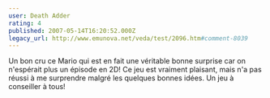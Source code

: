 ```yaml
---
user: Death Adder
rating: 4
published: 2007-05-14T16:20:52.000Z
legacy_url: http://www.emunova.net/veda/test/2096.htm#comment-8039
---
```

Un bon cru ce Mario qui est en fait une véritable bonne surprise car on n'espérait plus un épisode en 2D! Ce jeu est vraiment plaisant, mais n'a pas réussi à me surprendre malgré les quelques bonnes idées. Un jeu à conseiller à tous!